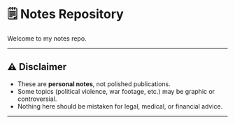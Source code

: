 # 🗒️ Notes Repository

Welcome to my notes repo.

---

## ⚠️ Disclaimer

- These are **personal notes**, not polished publications.  
- Some topics (political violence, war footage, etc.) may be graphic or controversial.  
- Nothing here should be mistaken for legal, medical, or financial advice.  

---

